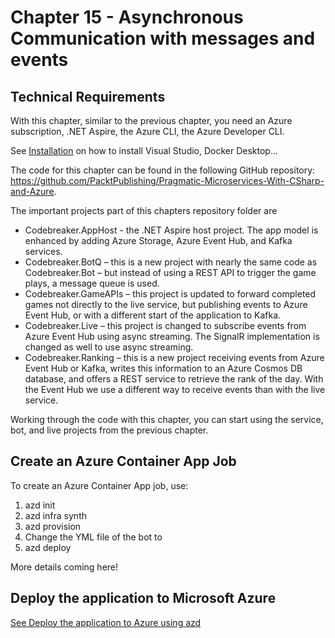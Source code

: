# Chapter 15 - Asynchronous Communication with messages and events

## Technical Requirements

With this chapter, similar to the previous chapter, you need an Azure subscription, .NET Aspire, the Azure CLI, the Azure Developer CLI.

See [Installation](../installation.md) on how to install Visual Studio, Docker Desktop...

The code for this chapter can be found in the following GitHub repository: https://github.com/PacktPublishing/Pragmatic-Microservices-With-CSharp-and-Azure.

The important projects part of this chapters repository folder are

-	Codebreaker.AppHost - the .NET Aspire host project. The app model is enhanced by adding Azure Storage, Azure Event Hub, and Kafka services.
-	Codebreaker.BotQ – this is a new project with nearly the same code as Codebreaker.Bot – but instead of using a REST API to trigger the game plays, a message queue is used.
-	Codebreaker.GameAPIs – this project is updated to forward completed games not directly to the live service, but publishing events to Azure Event Hub, or with a different start of the application to Kafka.
-	Codebreaker.Live – this project is changed to subscribe events from Azure Event Hub using async streaming. The SignalR implementation is changed as well to use async streaming.
-	Codebreaker.Ranking – this is a new project receiving events from Azure Event Hub or Kafka, writes this information to an Azure Cosmos DB database, and offers a REST service to retrieve the rank of the day. With the Event Hub we use a different way to receive events than with the live service.

Working through the code with this chapter, you can start using the service, bot, and live projects from the previous chapter.

## Create an Azure Container App Job

To create an Azure Container App job, use:

1. azd init
2. azd infra synth
3. azd provision
4. Change the YML file of the bot to 
5. azd deploy

More details coming here!

## Deploy the application to Microsoft Azure

[See Deploy the application to Azure using azd](../Deploy2Azure.md)
